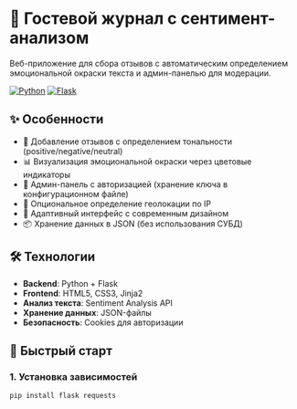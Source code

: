 # 🌟 Гостевой журнал с сентимент-анализом

Веб-приложение для сбора отзывов с автоматическим определением эмоциональной окраски текста и админ-панелью для модерации.

[![Python](https://img.shields.io/badge/Python-3.8+-blue?logo=python)](https://python.org)
[![Flask](https://img.shields.io/badge/Flask-2.0+-lightgrey?logo=flask)](https://flask.palletsprojects.com/)

## ✨ Особенности

- 📝 Добавление отзывов с определением тональности (positive/negative/neutral)
- 📊 Визуализация эмоциональной окраски через цветовые индикаторы
- 🔐 Админ-панель с авторизацией (хранение ключа в конфигурационном файле)
- 📍 Опциональное определение геолокации по IP
- 🎨 Адаптивный интерфейс с современным дизайном
- 📦 Хранение данных в JSON (без использования СУБД)

## 🛠 Технологии

- **Backend**: Python + Flask
- **Frontend**: HTML5, CSS3, Jinja2
- **Анализ текста**: Sentiment Analysis API
- **Хранение данных**: JSON-файлы
- **Безопасность**: Cookies для авторизации

## 🚀 Быстрый старт

### 1. Установка зависимостей
```bash
pip install flask requests